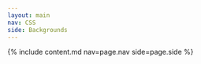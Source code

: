 ```yaml
---
layout: main
nav: CSS
side: Backgrounds
---
```

{% include content.md nav=page.nav side=page.side %}